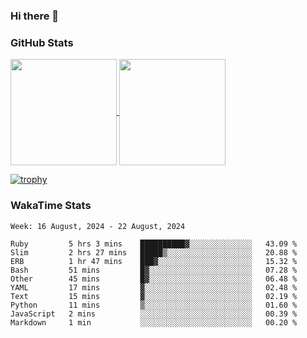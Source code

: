 ### Hi there 👋

### GitHub Stats

<a href="https://github.com/anuraghazra/github-readme-stats">
  <img align="center" height="170px" src="https://github-readme-stats.vercel.app/api/top-langs/?username=tksfjt1024&layout=compact&count_private=true&show_icons=true&show_icons=true&theme=graywhite" />
</a>
<a href="https://github.com/anuraghazra/github-readme-stats">
  <img align="center" height="170px" src="https://github-readme-stats.vercel.app/api?username=tksfjt1024&count_private=true&show_icons=true&show_icons=true&theme=graywhite" />
</a>

[![trophy](https://github-profile-trophy.vercel.app/?username=tksfjt1024)](https://github.com/ryo-ma/github-profile-trophy)

### WakaTime Stats

<!--START_SECTION:waka-->
```text
Week: 16 August, 2024 - 22 August, 2024

Ruby         5 hrs 3 mins    ██████████▓░░░░░░░░░░░░░░   43.09 % 
Slim         2 hrs 27 mins   █████▒░░░░░░░░░░░░░░░░░░░   20.88 % 
ERB          1 hr 47 mins    ███▓░░░░░░░░░░░░░░░░░░░░░   15.32 % 
Bash         51 mins         █▓░░░░░░░░░░░░░░░░░░░░░░░   07.28 % 
Other        45 mins         █▓░░░░░░░░░░░░░░░░░░░░░░░   06.48 % 
YAML         17 mins         ▓░░░░░░░░░░░░░░░░░░░░░░░░   02.48 % 
Text         15 mins         ▓░░░░░░░░░░░░░░░░░░░░░░░░   02.19 % 
Python       11 mins         ▒░░░░░░░░░░░░░░░░░░░░░░░░   01.60 % 
JavaScript   2 mins          ░░░░░░░░░░░░░░░░░░░░░░░░░   00.39 % 
Markdown     1 min           ░░░░░░░░░░░░░░░░░░░░░░░░░   00.20 % 
```
<!--END_SECTION:waka-->

